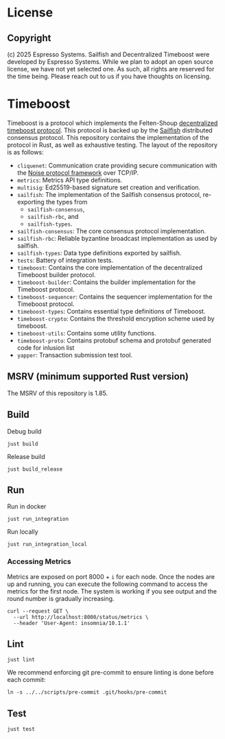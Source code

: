 # License
## Copyright
(c) 2025 Espresso Systems. Sailfish and Decentralized Timeboost were developed by Espresso Systems. While we plan to adopt an open source license, we have not yet selected one. As such, all rights are reserved for the time being. Please reach out to us if you have thoughts on licensing.

# Timeboost

Timeboost is a protocol which implements the Felten-Shoup
[decentralized timeboost protocol][timeboost]. This protocol is backed up by the
[Sailfish][sailfish] distributed consensus protocol. This repository contains the implementation
of the protocol in Rust, as well as exhaustive testing. The layout of the repository is as follows:

- `cliquenet`: Communication crate providing secure communication with the
   [Noise protocol framework][noise] over TCP/IP.
- `metrics`: Metrics API type definitions.
- `multisig`: Ed25519-based signature set creation and verification.
- `sailfish`: The implementation of the Sailfish consensus protocol, re-exporting the types from
   - `sailfish-consensus`,
   - `sailfish-rbc`, and
   - `sailfish-types`.
- `sailfish-consensus`: The core consensus protocol implementation.
- `sailfish-rbc`: Reliable byzantine broadcast implementation as used by sailfish.
- `sailfish-types`: Data type definitions exported by sailfish.
- `tests`: Battery of integration tests.
- `timeboost`: Contains the core implementation of the decentralized Timeboost builder protocol.
- `timeboost-builder`: Contains the builder implementation for the Timeboost protocol.
- `timeboost-sequencer`: Contains the sequencer implementation for the Timeboost protocol.
- `timeboost-types`: Contains essential type definitions of Timeboost.
- `timeboost-crypto`: Contains the threshold encryption scheme used by timeboost.
- `timeboost-utils`: Contains some utility functions.
- `timeboost-proto`: Contains protobuf schema and protobuf generated code for inlusion list
- `yapper`: Transaction submission test tool.

## MSRV (minimum supported Rust version)
The MSRV of this repository is 1.85.

## Build

Debug build
```shell
just build
```

Release build
```shell
just build_release
```

## Run

Run in docker
```shell
just run_integration
```

Run locally
```shell
just run_integration_local
```

### Accessing Metrics

Metrics are exposed on port 8000 + `i` for each node. Once the nodes are up and running, you
can execute the following command to access the metrics for the first node. The system is working
if you see output and the round number is gradually increasing.

```shell
curl --request GET \
  --url http://localhost:8000/status/metrics \
  --header 'User-Agent: insomnia/10.1.1'
```

## Lint

```shell
just lint
```

We recommend enforcing git pre-commit to ensure linting is done before each commit:

``` shell
ln -s ../../scripts/pre-commit .git/hooks/pre-commit
```

## Test

```shell
just test
```

[noise]: https://noiseprotocol.org/
[sailfish]: https://eprint.iacr.org/2024/472.pdf
[timeboost]: https://github.com/OffchainLabs/decentralized-timeboost-spec
